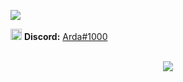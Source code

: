 ![](https://komarev.com/ghpvc/?username=arddaxd)<br>



<img width="18" height="18" src='https://pnggrid.com/wp-content/uploads/2021/05/Discord-Logo-Circle-1024x1024.png'/> **Discord:** [Arda#1000](https://discord.com/users/949705281863032872)</br><br>
<div align="center">
      <img src="https://lanyard.cnrad.dev/api/920366542531743797?bg=111111">
   </a>
</div>


<br> </br>

